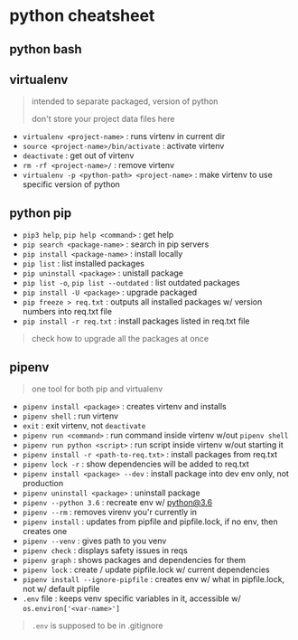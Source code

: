 # python cheatsheet

## python bash

## virtualenv

> intended to separate packaged, version of python
>
> don't store your project data files here

* `virtualenv <project-name>` : runs virtenv in current dir
* `source <project-name>/bin/activate` : activate virtenv
* `deactivate` : get out of virtenv
* `rm -rf <project-name>/` : remove virtenv
* `virtualenv -p <python-path> <project-name>` : make virtenv to use specific version of python

## python pip

* `pip3 help`, `pip help <command>` : get help
* `pip search <package-name>` : search in pip servers
* `pip install <package-name>` : install locally
* `pip list` : list installed packages
* `pip uninstall <package>` : unistall package
* `pip list -o`, `pip list --outdated` : list outdated packages
* `pip install -U <package>` : upgrade packaged
* `pip freeze > req.txt` : outputs all installed packages w/ version numbers into req.txt file
* `pip install -r req.txt` : install packages listed in req.txt file

> check how to upgrade all the packages at once

## pipenv

> one tool for both pip and virtualenv

* `pipenv install <package>` : creates virtenv and installs <package>
* `pipenv shell` : run virtenv
* `exit` : exit virtenv, not `deactivate`
* `pipenv run <command>` : run command inside virtenv w/out `pipenv shell`
* `pipenv run python <script>` : run script inside virtenv w/out starting it
* `pipenv install -r <path-to-req.txt>` : install packages from req.txt
* `pipenv lock -r` : show dependencies will be added to req.txt
* `pipenv install <package> --dev` : install package into dev env only, not production
* `pipenv uninstall <package>` : uninstall package
* `pipenv --python 3.6` : recreate env w/ python@3.6
* `pipenv --rm` : removes virenv you'r currently in
* `pipenv install` : updates from pipfile and pipfile.lock, if no env, then creates one
* `pipenv --venv` : gives path to you venv
* `pipenv check` : displays safety issues in reqs
* `pipenv graph` : shows packages and dependencies for them
* `pipenv lock` : create / update pipfile.lock w/ current dependencies
* `pipenv install --ignore-pipfile` : creates env w/ what in pipfile.lock, not w/ default pipfile
* `.env` file : keeps venv specific variables in it, accessible w/ `os.environ['<var-name>']`

> `.env` is supposed to be in .gitignore
